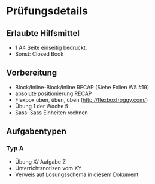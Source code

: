# Prüfungsdetails


## Erlaubte Hilfsmittel

* 1 A4 Seite einseitig bedruckt.
* Sonst: Closed Book

## Vorbereitung

* Block/Inline-Block/Inline RECAP (Siehe Folien W5 #19)
* absolute positionierung RECAP
* Flexbox üben, üben, üben (http://flexboxfroggy.com/)
* Übung 1 der Woche 5
* Sass: Sass Einheiten rechnen

## Aufgabentypen
### Typ A

* Übung X/ Aufgabe Z
* Unterrichtsnotizen vom XY
* Verweis auf Lösungsschema in diesem Dokument
